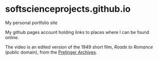 # softscienceprojects.github.io
My personal portfolio site  
  
My github pages account holding links to places where I can be found online.  
  
  The video is an edited version of the 1949 short film, _Roads to Romance_ (public domain), from the [Prelinger Archives](https://archive.org/details/prelinger).
